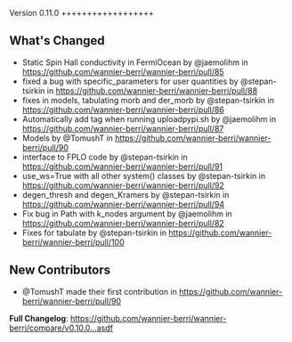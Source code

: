Version 0.11.0
++++++++++++++++++

## What's Changed
* Static Spin Hall conductivity in FermiOcean by @jaemolihm in https://github.com/wannier-berri/wannier-berri/pull/85
* fixed a bug with specific_parameters for user quantities by @stepan-tsirkin in https://github.com/wannier-berri/wannier-berri/pull/88
* fixes in models, tabulating morb and der_morb by @stepan-tsirkin in https://github.com/wannier-berri/wannier-berri/pull/86
* Automatically add tag when running uploadpypi.sh by @jaemolihm in https://github.com/wannier-berri/wannier-berri/pull/87
* Models by @TomushT in https://github.com/wannier-berri/wannier-berri/pull/90
* interface to FPLO code by @stepan-tsirkin in https://github.com/wannier-berri/wannier-berri/pull/91
* use_ws=True with all other system() classes by @stepan-tsirkin in https://github.com/wannier-berri/wannier-berri/pull/92
* degen_thresh and degen_Kramers by @stepan-tsirkin in https://github.com/wannier-berri/wannier-berri/pull/94
* Fix bug in Path with k_nodes argument by @jaemolihm in https://github.com/wannier-berri/wannier-berri/pull/82
* Fixes for tabulate by @stepan-tsirkin in https://github.com/wannier-berri/wannier-berri/pull/100

## New Contributors
* @TomushT made their first contribution in https://github.com/wannier-berri/wannier-berri/pull/90

**Full Changelog**: https://github.com/wannier-berri/wannier-berri/compare/v0.10.0...asdf